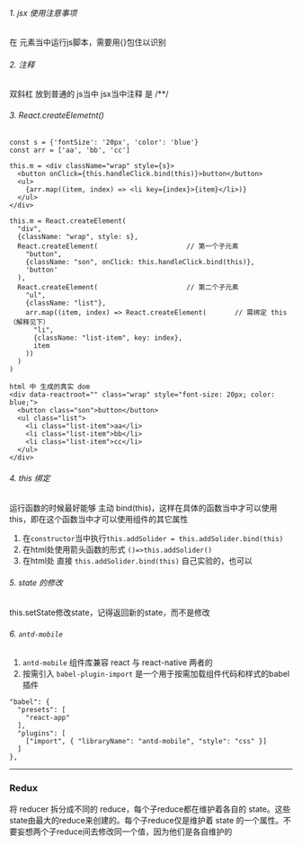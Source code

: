 ###### 1. jsx 使用注意事项
在 元素当中运行js脚本，需要用{}包住以识别 

###### 2. 注释
双斜杠 放到普通的 js当中
jsx当中注释 是 /**/

###### 3. React.createElemetnt()
```
const s = {'fontSize': '20px', 'color': 'blue'}
const arr = ['aa', 'bb', 'cc']

this.m = <div className="wrap" style={s}>
  <button onClick={this.handleClick.bind(this)}>button</button>
  <ul>
    {arr.map((item, index) => <li key={index}>{item}</li>)}
  </ul>
</div>

this.m = React.createElement(
  "div",
  {className: "wrap", style: s},
  React.createElement(                      // 第一个子元素
    "button",
    {className: "son", onClick: this.handleClick.bind(this)},
    'button'
  ),
  React.createElement(                      // 第二个子元素
    "ul",
    {className: "list"},
    arr.map((item, index) => React.createElement(       // 需绑定 this（解释见下）
      "li",
      {className: "list-item", key: index},
      item
    ))
  )
)

html 中 生成的真实 dom
<div data-reactroot="" class="wrap" style="font-size: 20px; color: blue;">
  <button class="son">button</button>
  <ul class="list">
    <li class="list-item">aa</li>
    <li class="list-item">bb</li>
    <li class="list-item">cc</li>
  </ul>
</div>
```

###### 4. this 绑定
运行函数的时候最好能够 主动 bind(this)，这样在具体的函数当中才可以使用 this，即在这个函数当中才可以使用组件的其它属性

1. 在`constructor`当中执行`this.addSolider = this.addSolider.bind(this)`
2. 在html处使用箭头函数的形式 `()=>this.addSolider()`
3. 在html处 直接 `this.addSolider.bind(this)` 自己实验的，也可以

###### 5. state 的修改
this.setState修改state，记得返回新的state，而不是修改

###### 6. `antd-mobile`
1. `antd-mobile` 组件库兼容 react 与 react-native 两者的
2. 按需引入
`babel-plugin-import` 是一个用于按需加载组件代码和样式的babel插件
```
"babel": {
  "presets": [
    "react-app"
  ],
  "plugins": [
    ["import", { "libraryName": "antd-mobile", "style": "css" }]
  ]
},
```


--------------------

### Redux
将 reducer 拆分成不同的 reduce，每个子reduce都在维护着各自的 state。这些state由最大的reduce来创建的。每个子reduce仅是维护着 state 的一个属性。不要妄想两个子reduce间去修改同一个值，因为他们是各自维护的
